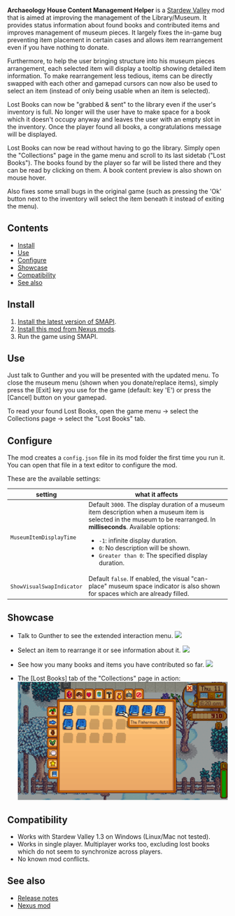 **Archaeology House Content Management Helper** is a [Stardew Valley](http://stardewvalley.net/) mod that is aimed at improving 
the management of the Library/Museum. It provides status information about found books and contributed items and improves 
management of museum pieces. It largely fixes the in-game bug preventing item placement in certain cases and allows 
item rearrangement even if you have nothing to donate. 

Furthermore, to help the user bringing structure into his museum pieces arrangement, each selected item will display a tooltip 
showing detailed item information. To make rearrangement less tedious, items can be directly swapped with each other and 
gamepad cursors can now also be used to select an item (instead of only being usable when an item is selected). 

Lost Books can now be "grabbed & sent" to the library even if the user's inventory is full. No longer will the user have to make space for a book which it doesn't occupy anyway and leaves the user with an empty slot in the inventory. Once the player found all books, a congratulations message will be displayed.

Lost Books can now be read without having to go the library. Simply open the "Collections" page in the game menu and scroll to its last sidetab ("Lost Books"). The books found by the player so far will be listed there and they can be read by clicking on them. A book content preview is also shown on mouse hover.

Also fixes some small bugs in the original game (such as pressing the 'Ok' button next to the inventory will select the item 
beneath it instead of exiting the menu).

## Contents
* [Install](#install)
* [Use](#use)
* [Configure](#configure)
* [Showcase](#showcase)
* [Compatibility](#compatibility)
* [See also](#see-also)

## Install
1. [Install the latest version of SMAPI](https://smapi.io/).
2. [Install this mod from Nexus mods](http://www.nexusmods.com/stardewvalley/mods/2804/).
3. Run the game using SMAPI.

## Use
Just talk to Gunther and you will be presented with the updated menu. 
To close the museum menu (shown when you donate/replace items), simply press the [Exit] key you use for the game 
(default: key 'E') or press the [Cancel] button on your gamepad.

To read your found Lost Books, open the game menu -> select the Collections page -> select the "Lost Books" tab.

## Configure
The mod creates a `config.json` file in its mod folder the first time you run it. You can open that
file in a text editor to configure the mod.

These are the available settings:

| setting           | what it affects
| ----------------- | -------------------
| `MuseumItemDisplayTime` | Default `3000`. The display duration of a museum item description when a museum item is selected in the museum to be rearranged. In **milliseconds**. Available options:<ul><li>`-1`: infinite display duration.</li><li>`0`: No description will be shown.</li><li>`Greater than 0`: The specified display duration.</li></ul>
| `ShowVisualSwapIndicator` | Default `false`. If enabled, the visual "can-place" museum space indicator is also shown for spaces which are already filled.

## Showcase
* Talk to Gunther to see the extended interaction menu.
  ![](screenshots/libraryMuseum-interaction-menu.png)

* Select an item to rearrange it or see information about it.
  ![](screenshots/selecting-a-museum-item.png)

* See how you many books and items you have contributed so far.
  ![](screenshots/contributed-items-status.png)
  
* The [Lost Books] tab of the "Collections" page in action:
  ![](screenshots/collectionsPage-lostBooks-tab2.png)

## Compatibility
* Works with Stardew Valley 1.3 on Windows (Linux/Mac not tested).
* Works in single player. Multiplayer works too, excluding lost books which do not seem to synchronize across players.
* No known mod conflicts.

## See also
* [Release notes](release-notes.md)
* [Nexus mod](http://www.nexusmods.com/stardewvalley/mods/2804)
